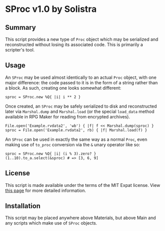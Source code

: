 
SProc v1.0 by Solistra
=============================================================================

Summary
-----------------------------------------------------------------------------
  This script provides a new type of `Proc` object which may be serialized
and reconstructed without losing its associated code. This is primarily a
scripter's tool.

Usage
-----------------------------------------------------------------------------
  An `SProc` may be used almost identically to an actual `Proc` object, with
one major difference: the code passed to it is in the form of a string rather
than a block. As such, creating one looks somewhat different:

    sproc = SProc.new %Q{ |i| i ** 2 }

  Once created, an `SProc` may be safely serialized to disk and reconstructed
later via `Marshal.dump` and `Marshal.load` (or the special `load_data`
method available in RPG Maker for reading from encrypted archives).

    File.open('Example.rvdata2', 'wb') { |f| f << Marshal.dump(sproc) }
    sproc = File.open('Example.rvdata2', rb) { |f| Marshal.load(f) }

  An `SProc` can be used in exactly the same way as a normal `Proc`, even
making use of `to_proc` conversion via the `&` unary operator like so:

    sproc = SProc.new %Q{ |i| (i % 3).zero? }
    (1..10).to_a.select(&sproc) # => [3, 6, 9]

License
-----------------------------------------------------------------------------
  This script is made available under the terms of the MIT Expat license.
View [this page](http://sesvxace.wordpress.com/license/) for more detailed
information.

Installation
-----------------------------------------------------------------------------
  This script may be placed anywhere above Materials, but above Main and any
scripts which make use of `SProc` objects.


